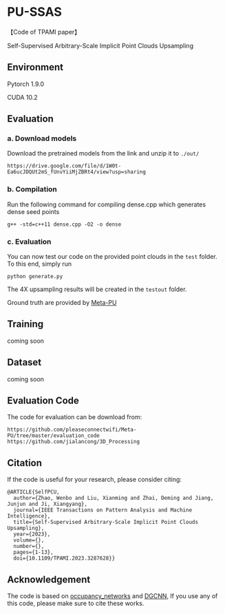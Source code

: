 
# PU-SSAS
【Code of TPAMI paper】 

Self-Supervised Arbitrary-Scale Implicit Point Clouds Upsampling

## Environment
Pytorch 1.9.0

CUDA 10.2

## Evaluation
### a. Download models
Download the pretrained models from the link and unzip it to  `./out/`
```
https://drive.google.com/file/d/1W0t-Ea6ucJDQUt2mS_fUnvYiiMjZBRt4/view?usp=sharing
```
### b. Compilation
Run the following command for compiling dense.cpp which generates dense seed points
```
g++ -std=c++11 dense.cpp -O2 -o dense
```
### c. Evaluation
You can now test our code on the provided point clouds in the `test` folder. To this end, simply run
```
python generate.py
```
The 4X upsampling results will be created in the `testout` folder.

Ground truth are provided by [Meta-PU](https://drive.google.com/file/d/1dnSgI1UXBPucZepP8bPhfGYJEJ6kY6ig/view?usp=sharing)

## Training
coming soon

## Dataset
coming soon

## Evaluation Code
The code for evaluation can be download from:
```
https://github.com/pleaseconnectwifi/Meta-PU/tree/master/evaluation_code
https://github.com/jialancong/3D_Processing
```
## Citation
If the code is useful for your research, please consider citing:
  
    @ARTICLE{SelfPCU,
      author={Zhao, Wenbo and Liu, Xianming and Zhai, Deming and Jiang, Junjun and Ji, Xiangyang},
      journal={IEEE Transactions on Pattern Analysis and Machine Intelligence}, 
      title={Self-Supervised Arbitrary-Scale Implicit Point Clouds Upsampling}, 
      year={2023},
      volume={},
      number={},
      pages={1-13},
      doi={10.1109/TPAMI.2023.3287628}}



## Acknowledgement
The code is based on [occupancy_networks](https://github.com/autonomousvision/occupancy_networks/) and [DGCNN](https://github.com/WangYueFt/dgcnn), If you use any of this code, please make sure to cite these works.
